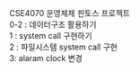 CSE4070 운영체제 핀토스 프로젝트  
0-2 : 데이터구조 활용하기  
1 : system call 구현하기  
2 : 파일시스템 system call 구현  
3: alaram clock 변경
